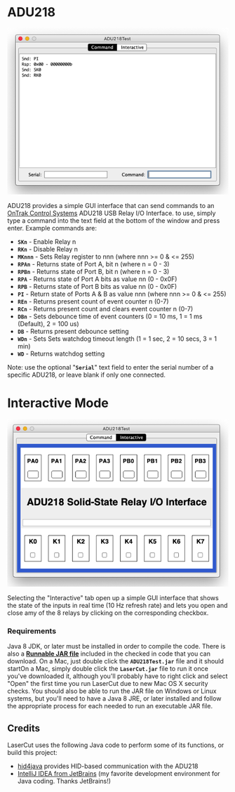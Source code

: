 # ADU218

<p align="center"><img src="https://github.com/wholder/ADU218/blob/master/images/ADU218%20Screenshot-command.png"></p>

ADU218 provides a simple GUI interface that can send commands to an [OnTrak Control Systems](http://ontrak.net) ADU218 USB Relay I/O Interface.  to use, simply type a command into the text field at the bottom of the window and press enter.  Example commands are:

 *  **`SKn`** - Enable Relay n
 *  **`RKn`** - Disable Relay n
 *  **`MKnnn`** - Sets Relay register to nnn (where nnn >= 0 & <= 255)
 *  **`RPAn`** - Returns state of Port A, bit n (where n = 0 - 3)
 *  **`RPBn`** - Returns state of Port B, bit n (where n = 0 - 3)
 *  **`RPA`** - Returns state of Port A bits as value nn (0 - 0x0F)
 *  **`RPB`** - Returns state of Port B bits as value nn (0 - 0x0F)
 *  **`PI`** - Return state of Ports A & B as value nnn (where nnn >= 0 & <= 255)
 *  **`REn`** - Returns present count of event counter n (0-7)
 *  **`RCn`** - Returns present count and clears event counter n (0-7)
 *  **`DBn`** - Sets debounce time of event counters (0 = 10 ms, 1 = 1 ms (Default), 2 = 100 us)
 *  **`DB`** - Returns present debounce setting
 *  **`WDn`** - Sets Sets watchdog timeout length (1 = 1 sec, 2 = 10 secs, 3 = 1 min)
 *  **`WD`** - Returns watchdog setting

Note: use the optional "**`Serial`**" text field to enter the serial number of a specific ADU218, or leave blank if only one connected.

# Interactive Mode

<p align="center"><img src="https://github.com/wholder/ADU218/blob/master/images/ADU218%20Screenshot-interactive.png"></p>

Selecting the "Interactive" tab open up a simple GUI interface that shows the state of the inputs in real time (10 Hz refresh rate) and lets you open and close amy of the 8 relays by clicking on the corresponding checkbox.

### Requirements
Java 8 JDK, or later must be installed in order to compile the code.  There is also a [**Runnable JAR file**](https://github.com/wholder/ADU218/blob/master/out/artifacts/ADU218Test_jar) included in the checked in code that you can download.   On a Mac, just double click the **`ADU218Test.jar`** file and it should startOn a Mac, simply double click the **`LaserCut.jar`** file to run it once you've downloaded it, although you'll probably have to right click and select "Open" the  first time you run LaserCut due to new Mac OS X security checks.  You should also be able to run the JAR file on Windows or Linux systems, but you'll need to have a Java 8 JRE, or later installed and follow the appropriate process for each needed to run an executable JAR file.

## Credits
LaserCut uses the following Java code to perform some of its functions, or build this project:
- [hid4java](https://github.com/gary-rowe/hid4java) provides HID-based communication with the ADU218
- [IntelliJ IDEA from JetBrains](https://www.jetbrains.com/idea/) (my favorite development environment for Java coding. Thanks JetBrains!)
